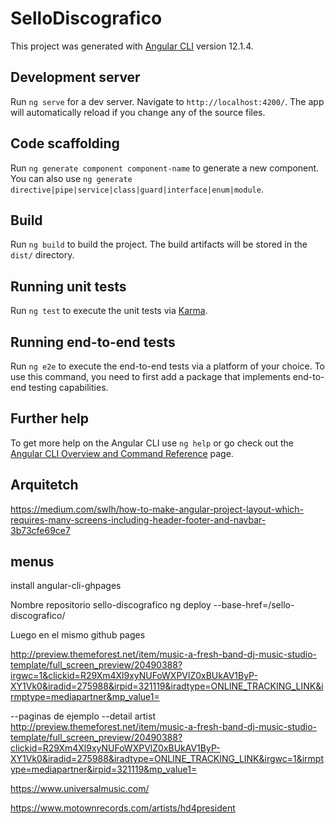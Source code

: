 # SelloDiscografico

This project was generated with [Angular CLI](https://github.com/angular/angular-cli) version 12.1.4.

## Development server

Run `ng serve` for a dev server. Navigate to `http://localhost:4200/`. The app will automatically reload if you change any of the source files.

## Code scaffolding

Run `ng generate component component-name` to generate a new component. You can also use `ng generate directive|pipe|service|class|guard|interface|enum|module`.

## Build

Run `ng build` to build the project. The build artifacts will be stored in the `dist/` directory.

## Running unit tests

Run `ng test` to execute the unit tests via [Karma](https://karma-runner.github.io).

## Running end-to-end tests

Run `ng e2e` to execute the end-to-end tests via a platform of your choice. To use this command, you need to first add a package that implements end-to-end testing capabilities.

## Further help

To get more help on the Angular CLI use `ng help` or go check out the [Angular CLI Overview and Command Reference](https://angular.io/cli) page.


## Arquitetch
https://medium.com/swlh/how-to-make-angular-project-layout-which-requires-many-screens-including-header-footer-and-navbar-3b73cfe69ce7

## menus

install angular-cli-ghpages

Nombre repositorio sello-discografico
ng deploy --base-href=/sello-discografico/

Luego en el mismo github pages 

http://preview.themeforest.net/item/music-a-fresh-band-dj-music-studio-template/full_screen_preview/20490388?irgwc=1&clickid=R29Xm4Xl9xyNUFoWXPVlZ0xBUkAV1ByP-XY1Vk0&iradid=275988&irpid=321119&iradtype=ONLINE_TRACKING_LINK&irmptype=mediapartner&mp_value1=

--paginas de ejemplo
--detail artist
http://preview.themeforest.net/item/music-a-fresh-band-dj-music-studio-template/full_screen_preview/20490388?clickid=R29Xm4Xl9xyNUFoWXPVlZ0xBUkAV1ByP-XY1Vk0&iradid=275988&iradtype=ONLINE_TRACKING_LINK&irgwc=1&irmptype=mediapartner&irpid=321119&mp_value1=

https://www.universalmusic.com/

https://www.motownrecords.com/artists/hd4president